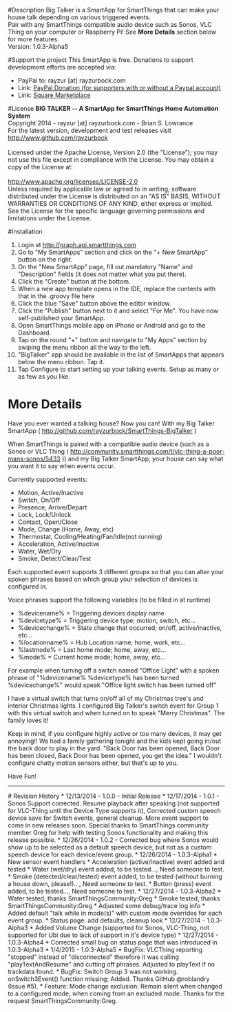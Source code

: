 #Description
Big Talker is a SmartApp for SmartThings that can make your house talk depending on various triggered events. <br />
Pair with any SmartThings compatible audio device such as Sonos, VLC Thing on your computer or Raspberry Pi!  See <b>More Details</b> section below for more features.<br />
Version: 1.0.3-Alpha5 <br />

#Support the project
 This SmartApp is free. Donations to support development efforts are accepted via:
 * PayPal to: rayzur [at] rayzurbock.com
 * Link: <a href='https://www.paypal.com/cgi-bin/webscr?cmd=_s-xclick&hosted_button_id=WKB9N9MPUGTZS'>PayPal Donation (for supporters with or without a Paypal account)</a>
 * Link: <a href='https://squareup.com/market/brian-lowrance#category-a58f6ff3-7380-471b-8432-7e5881654e2c'>Square Marketplace</a>

#License
**BIG TALKER -- A SmartApp for SmartThings Home Automation System** <br />
Copyright 2014 - rayzur [at] rayzurbock.com - Brian S. Lowrance <br />
For the latest version, development and test releases visit http://www.github.com/rayzurbock <br />
<br />
Licensed under the Apache License, Version 2.0 (the "License"); you may not use this file except in compliance with the  License. You may obtain a copy of the License at: <br/>
<br />
http://www.apache.org/licenses/LICENSE-2.0 <br />
Unless required by applicable law or agreed to in writing, software distributed under the License is distributed on an "AS IS" BASIS, WITHOUT WARRANTIES OR CONDITIONS OF ANY KIND, either express or implied. See the License for the specific language governing permissions and limitations under the License. <br/>

#Installation
1. Login at <a href=http://graph.api.smartthings.com>http://graph.api.smartthings.com</a>
2. Go to "My SmartApps" section and click on the "+ New SmartApp" button on the right.
3. On the "New SmartApp" page, fill out mandatory "Name" and "Description" fields (it does not matter what you put there).
4. Click the "Create" button at the bottom.
5. When a new app template opens in the IDE, replace the contents with that in the .groovy file here
6. Click the blue "Save" button above the editor window.
7. Click the "Publish" button next to it and select "For Me". You have now self-published your SmartApp.
8. Open SmartThings mobile app on iPhone or Android and go to the Dashboard.
9. Tap on the round "+" button and navigate to "My Apps" section by swiping the menu ribbon all the way to the left.
10. "BigTalker" app should be available in the list of SmartApps that appears below the menu ribbon. Tap it.
11. Tap Configure to start setting up your talking events.  Setup as many or as few as you like.

# More Details
Have you ever wanted a talking house? Now you can! With my Big Talker SmartApp ( http://github.com/rayzurbock/SmartThings-BigTalker )

When SmartThings is paired with a compatible audio device (such as a Sonos or VLC Thing ( http://community.smartthings.com/t/vlc-thing-a-poor-mans-sonos/5433 )) and my Big Talker SmartApp, your house can say what you want it to say when events occur.

Currently supported events:

* Motion, Active/Inactive
* Switch, On/Off
* Presence, Arrive/Depart
* Lock, Lock/Unlock
* Contact, Open/Close
* Mode, Change (Home, Away, etc)
* Thermostat, Cooling/Heating/Fan/Idle(not running)
* Acceleration, Active/Inactive
* Water, Wet/Dry
* Smoke, Detect/Clear/Test

Each supported event supports 3 different groups so that you can alter your spoken phrases based on which group your selection of devices is configured in.

Voice phrases support the following variables (to be filled in at runtime)

* %devicename% = Triggering devices display name
* %devicetype% = Triggering device type; motion, switch, etc...
* %devicechange% = State change that occurred; on/off, active/inactive, etc...
* %locationname% = Hub Location name; home, work, etc...
* %lastmode% = Last home mode; home, away, etc...
* %mode% = Current home mode; home, away, etc...

For example when turning off a switch named "Office Light" with a spoken phrase of "%devicename% %devicetype% has been turned %devicechange%" would speak "Office light switch has been turned off"

I have a virtual switch that turns on/off all of my Christmas tree's and interior Christmas lights. I configured Big Talker's switch event for Group 1 with this virtual switch and when turned on to speak "Merry Christmas". The family loves it!

Keep in mind, if you configure highly active or too many devices, it may get annoying!! We had a family gathering tonight and the kids kept going in/out the back door to play in the yard. "Back Door has been opened, Back Door has been closed, Back Door has been opened, you get the idea." I wouldn't configure chatty motion sensors either, but that's up to you.

Have Fun!

<hr>
# Revision History
*  12/13/2014 - 1.0.0 - Initial Release
*  12/17/2014 - 1.0.1 - Sonos Support corrected. Resume playback after speaking (not supported for VLC-Thing until the Device Type supports it), Corrected custom speech device save for Switch events, general cleanup.  More event support to come in new releases soon. Special thanks to SmartThings community member Greg for help with testing Sonos functionality and making this release possible.
*  12/26/2014 - 1.0.2 - Corrected bug where Sonos would show up to be selected as a default speech device, but not as a custom speech device for each device/event group.
*  12/26/2014 - 1.0.3-Alpha1
  * New sensor event handlers
    * Acceleration (active/inactive) event added and tested
    * Water (wet/dry) event added, to be tested..., Need someone to test.
    * Smoke (detected/clear/tested) event added, to be tested (without burning a house down, please!)..., Need someone to test.
    * Button (press) event added, to be tested..., Need someone to test.
*  12/27/2014 - 1.0.3-Alpha2
  * Water tested, thanks SmartThingsCommunity:Greg 
  * Smoke tested, thanks SmartThingsCommunity:Greg 
  * Adjusted some debug/trace log info
  * Added default "talk while in mode(s)" with custom mode overrides for each event group.
  * Status page: add defaults, cleanup look
*  12/27/2014 - 1.0.3-Alpha3
  *  Added Volume Change (supported for Sonos, VLC-Thing, not supported for Ubi due to lack of support in it's device type)
*  12/27/2014 - 1.0.3-Alpha4
  *  Corrected small bug on status page that was introduced in 1.0.3-Alpha3
*  1/4/2015 - 1.0.3-Alpha5
  *  BugFix: VLCThing reporting "stopped" instead of "disconnected" therefore it was calling "playTextAndResume" and cutting off phrases.  Adjusted to playText if no trackdata found.
  *  BugFix: Switch Group 3 was not working.  onSwitch3Event() function missing; Added.  Thanks GitHub @roblandry (Issue #5).
  *  Feature: Mode change exclusion: Remain silent when changed to a configured mode, when coming from an excluded mode.  Thanks for the request SmartThingsCommunity:Greg.
